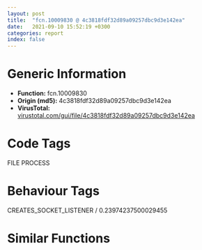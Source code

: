 ```yaml
---
layout: post
title:  "fcn.10009830 @ 4c3818fdf32d89a09257dbc9d3e142ea"
date:   2021-09-10 15:52:19 +0300
categories: report
index: false
---
```


# Generic Information
- **Function:** fcn.10009830
- **Origin (md5):** 4c3818fdf32d89a09257dbc9d3e142ea
- **VirusTotal:** [virustotal.com/gui/file/4c3818fdf32d89a09257dbc9d3e142ea][virustotal_ref]

# Code Tags
<span class="tag" id="FILE">FILE</span>
<span class="tag" id="PROCESS">PROCESS</span>


# Behaviour Tags
<span class="bhv-tag" id="CREATES_SOCKET_LISTENER">CREATES_SOCKET_LISTENER / 0.23974237500029455</span>

# Similar Functions
<script type="text/javascript" src="https://www.gstatic.com/charts/loader.js"></script>
<script type="text/javascript">

    google.charts.load('current', {'packages':['corechart']});
    google.charts.setOnLoadCallback(drawChart);

    function drawChart() {
    var data = new google.visualization.DataTable();
        data.addColumn('number', 'X');
        data.addColumn('number', 'Y');
        data.addColumn({type: 'string', role: 'tooltip', 'p': {'html': true}});
        data.addColumn({'type': 'string', 'role': 'style'});
        
        data.addRows([
    [0, 0, '<b><a href="/report/fcn.10009830@4c3818fdf32d89a09257dbc9d3e142ea">fcn.10009830</a><br>@4c3818fdf32d89a09257dbc9d3e142ea</b><br>push 0xffffffffffffffff<br>push 0x10029ccb<br>mov eax, dword<br>push eax<br>sub esp, 0x1a0<br>mov eax, dword[0x10034390]<br>xor eax, esp<br>mov dword[esp+0x19c], eax<br>push ebx<br>push esi<br>push edi<br>mov eax, dword[0x10034390]<br>xor eax, esp<br>push eax<br>lea eax, [esp+0x1b0]<br>mov dword<br>mov esi, ecx<br>xor ebx, ebx<br>cmp dword[esi+0x14], ebx<br>je 0x10009a2a<br>cmp byte[0x100368ca], bl<br>je 0x10009a2a<br>push 0x104<br>lea eax, [esp+0xa8]<br>push eax<br>push ebx<br>call dword[sym.imp.KERNEL32.dll_GetModuleFileNameA]<br>lea eax, [esp+0xa4]<br>mov dword[esp+0x84], 0xf<br>mov dword[esp+0x80], ebx<br>mov byte[esp+0x70], bl<br>lea edx, [eax+1]<br>mov cl, byte[eax]<br>add eax, 1<br>cmp cl, bl<br>jne 0x100098b7<br>sub eax, edx<br>push eax<br>lea ecx, [esp+0xa8]<br>push ecx<br>lea ecx, [esp+0x74]<br>call fcn.10002590<br>mov dword[esp+0x1b8], ebx<br>mov ecx, dword[esp+0x80]<br>lea edx, [esp+0x10]<br>push edx<br>lea edi, [esp+0x70]<br>mov byte[esp+0x14], 0x5c<br>call fcn.1000add0<br>cmp eax, 0xffffffff<br>je 0x10009907<br>push 0xffffffffffffffff<br>add eax, 1<br>push eax<br>mov ecx, edi<br>call fcn.10002660<br>mov edi, 0x10<br>push edi<br>push str.DebugMessage.exe<br>lea eax, [esp+0x74]<br>call fcn.100033f0<br>push 0xffffffffffffffff<br>push ebx<br>push esi<br>lea ecx, [esp+0x94]<br>mov dword[esp+0xac], 0xf<br>mov dword[esp+0xa8], ebx<br>mov byte[esp+0x98], bl<br>call fcn.100019c0<br>push 0x40<br>lea eax, [esp+0x2c]<br>push ebx<br>push eax<br>mov dword[esp+0x30], 0x44<br>call fcn.100157d0<br>mov ecx, dword[esp+0x98]<br>add esp, 0xc<br>cmp dword[esp+0xa0], edi<br>jae 0x10009973<br>lea ecx, [esp+0x8c]<br>cmp dword[esp+0x84], edi<br>mov eax, dword[esp+0x70]<br>jae 0x10009984<br>lea eax, [esp+0x70]<br>lea edx, [esp+0x14]<br>push edx<br>lea edx, [esp+0x28]<br>push edx<br>push ebx<br>push ebx<br>push ebx<br>push ebx<br>push ebx<br>push ebx<br>push ecx<br>push eax<br>call dword[sym.imp.KERNEL32.dll_CreateProcessA]<br>test eax, eax<br>je 0x100099c3<br>mov eax, dword[esp+0x14]<br>push 0xffffffffffffffff<br>push eax<br>call dword[sym.imp.KERNEL32.dll_WaitForSingleObject]<br>mov ecx, dword[esp+0x18]<br>mov esi, dword[sym.imp.KERNEL32.dll_CloseHandle]<br>push ecx<br>call esi<br>mov edx, dword[esp+0x14]<br>push edx<br>call esi<br>jmp 0x100099e2<br>cmp dword[esi+0x18], edi<br>jb 0x100099cd<br>mov eax, dword[esi+4]<br>jmp 0x100099d0<br>lea eax, [esi+4]<br>push 0x40010<br>push str.Fatal_error<br>push eax<br>push ebx<br>call dword[sym.imp.USER32.dll_MessageBoxA]<br>cmp dword[esp+0xa0], edi<br>jb 0x100099fb<br>mov eax, dword[esp+0x8c]<br>push eax<br>call fcn.1001353a<br>add esp, 4<br>cmp dword[esp+0x84], edi<br>mov dword[esp+0xa0], 0xf<br>mov dword[esp+0x9c], ebx<br>mov byte[esp+0x8c], bl<br>jb 0x10009a2a<br>mov ecx, dword[esp+0x70]<br>push ecx<br>call fcn.1001353a<br>add esp, 4<br>mov ecx, dword[esp+0x1b0]<br>mov dword<br>pop ecx<br>pop edi<br>pop esi<br>pop ebx<br>mov ecx, dword[esp+0x19c]<br>xor ecx, esp<br>call fcn.10013bd6<br>add esp, 0x1ac<br>ret <br><eoc> ', 'point { fill-color: #e0440e; }'],

        ]);

    var options = {
        title: 'Similarity Plot',
        legend: 'none',
        colors: ['#dedbd9', '#e6693e', '#ec8f6e', '#f3b49f', '#f6c7b6'],
        tooltip: {isHtml: true, trigger: 'both'},
        explorer: {
        actions: ["dragToZoom", "rightClickToReset"],
        },
        chartArea: {
        width: '80%',
        height: '80%'
        },
        width: '100%',
        height: '100%'
    };

    var chart = new google.visualization.ScatterChart(document.getElementById('chart_div'));

    chart.draw(data, options);
    }
    
</script>


<div id="chart_div" style="width: 100%px; height: 100%;"></div>

# Disassembled Code
{% highlight nasm %}

push 0xffffffffffffffff
push 0x10029ccb
mov eax, dword
push eax
sub esp, 0x1a0
mov eax, dword[0x10034390]
xor eax, esp
mov dword[esp+0x19c], eax
push ebx
push esi
push edi
mov eax, dword[0x10034390]
xor eax, esp
push eax
lea eax, [esp+0x1b0]
mov dword
mov esi, ecx
xor ebx, ebx
cmp dword[esi+0x14], ebx
je 0x10009a2a
cmp byte[0x100368ca], bl
je 0x10009a2a
push 0x104
lea eax, [esp+0xa8]
push eax
push ebx
call dword[sym.imp.KERNEL32.dll_GetModuleFileNameA]
lea eax, [esp+0xa4]
mov dword[esp+0x84], 0xf
mov dword[esp+0x80], ebx
mov byte[esp+0x70], bl
lea edx, [eax+1]
mov cl, byte[eax]
add eax, 1
cmp cl, bl
jne 0x100098b7
sub eax, edx
push eax
lea ecx, [esp+0xa8]
push ecx
lea ecx, [esp+0x74]
call fcn.10002590
mov dword[esp+0x1b8], ebx
mov ecx, dword[esp+0x80]
lea edx, [esp+0x10]
push edx
lea edi, [esp+0x70]
mov byte[esp+0x14], 0x5c
call fcn.1000add0
cmp eax, 0xffffffff
je 0x10009907
push 0xffffffffffffffff
add eax, 1
push eax
mov ecx, edi
call fcn.10002660
mov edi, 0x10
push edi
push str.DebugMessage.exe
lea eax, [esp+0x74]
call fcn.100033f0
push 0xffffffffffffffff
push ebx
push esi
lea ecx, [esp+0x94]
mov dword[esp+0xac], 0xf
mov dword[esp+0xa8], ebx
mov byte[esp+0x98], bl
call fcn.100019c0
push 0x40
lea eax, [esp+0x2c]
push ebx
push eax
mov dword[esp+0x30], 0x44
call fcn.100157d0
mov ecx, dword[esp+0x98]
add esp, 0xc
cmp dword[esp+0xa0], edi
jae 0x10009973
lea ecx, [esp+0x8c]
cmp dword[esp+0x84], edi
mov eax, dword[esp+0x70]
jae 0x10009984
lea eax, [esp+0x70]
lea edx, [esp+0x14]
push edx
lea edx, [esp+0x28]
push edx
push ebx
push ebx
push ebx
push ebx
push ebx
push ebx
push ecx
push eax
call dword[sym.imp.KERNEL32.dll_CreateProcessA]
test eax, eax
je 0x100099c3
mov eax, dword[esp+0x14]
push 0xffffffffffffffff
push eax
call dword[sym.imp.KERNEL32.dll_WaitForSingleObject]
mov ecx, dword[esp+0x18]
mov esi, dword[sym.imp.KERNEL32.dll_CloseHandle]
push ecx
call esi
mov edx, dword[esp+0x14]
push edx
call esi
jmp 0x100099e2
cmp dword[esi+0x18], edi
jb 0x100099cd
mov eax, dword[esi+4]
jmp 0x100099d0
lea eax, [esi+4]
push 0x40010
push str.Fatal_error
push eax
push ebx
call dword[sym.imp.USER32.dll_MessageBoxA]
cmp dword[esp+0xa0], edi
jb 0x100099fb
mov eax, dword[esp+0x8c]
push eax
call fcn.1001353a
add esp, 4
cmp dword[esp+0x84], edi
mov dword[esp+0xa0], 0xf
mov dword[esp+0x9c], ebx
mov byte[esp+0x8c], bl
jb 0x10009a2a
mov ecx, dword[esp+0x70]
push ecx
call fcn.1001353a
add esp, 4
mov ecx, dword[esp+0x1b0]
mov dword
pop ecx
pop edi
pop esi
pop ebx
mov ecx, dword[esp+0x19c]
xor ecx, esp
call fcn.10013bd6
add esp, 0x1ac
ret

{% endhighlight %}

[virustotal_ref]: https://www.virustotal.com/gui/file/4c3818fdf32d89a09257dbc9d3e142ea